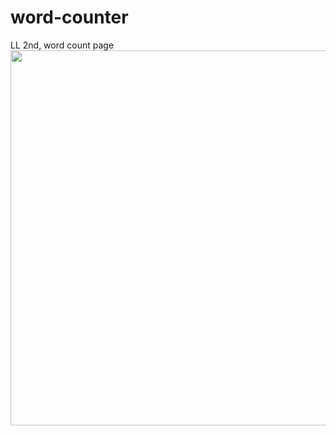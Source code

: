 # word-counter
LL 2nd, word count page
<img src="https://user-images.githubusercontent.com/63948884/103579276-55f89d80-4f1b-11eb-9303-1cb9143b2cf2.png" width="600px">
